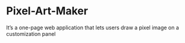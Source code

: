 # Pixel-Art-Maker
It’s a one-page web application that lets users draw a pixel image on a customization panel
